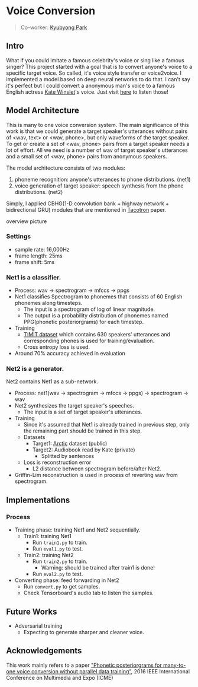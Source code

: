 # Voice Conversion
> Co-worker: [Kyubyong Park](https://github.com/Kyubyong)
## Intro

What if you could imitate a famous celebrity's voice or sing like a famous singer?
This project started with a goal that is to convert anyone's voice to a specific target voice.
So called, it's voice style transfer or voice2voice.
I implemented a model based on deep neural networks to do that.
I can't say it's perfect but I could convert a anonymous man's voice to a famous English actress [Kate Winslet](https://en.wikipedia.org/wiki/Kate_Winslet)'s voice.
Just visit [here]() to listen those!

## Model Architecture
This is many to one voice conversion system.
The main significance of this work is that we could generate a target speaker's utterances without pairs of <wav, text> or <wav, phone>, but only waveforms of the target speaker.
To get or create a set of <wav, phone> pairs from a target speaker needs a lot of effort.
All we need is a number of wav of target speaker's utterances and a small set of <wav, phone> pairs from anonymous speakers.

The model architecture consists of two modules:
1. phoneme recognition: anyone's utterances to phone distributions. (net1)
2. voice generation of target speaker: speech synthesis from the phone distributions. (net2)

Simply, I applied CBHG(1-D convolution bank + highway network + bidirectional GRU) modules that are mentioned in [Tacotron](https://arxiv.org/abs/1703.10135) paper.

overview picture

### Settings
* sample rate: 16,000Hz
* frame length: 25ms
* frame shift: 5ms

### Net1 is a classifier.
* Process: wav -> spectrogram -> mfccs -> ppgs
* Net1 classifies Spectrogram to phonemes that consists of 60 English phonemes along timesteps.
  * The input is a spectrogram of log of linear magnitude.
  * The output is a probability distribution of phonemes named PPG(phonetic posteriorgrams) for each timestep.
* Training
  * [TIMIT dataset](https://catalog.ldc.upenn.edu/ldc93s1) which contains 630 speakers' utterances and corresponding phones is used for training/evaluation.
  * Cross entropy loss is used.
* Around 70% accuracy achieved in evaluation
### Net2 is a generator.
Net2 contains Net1 as a sub-network.
* Process: net1(wav -> spectrogram -> mfccs -> ppgs) -> spectrogram -> wav
* Net2 synthesizes the target speaker's speeches.
  * The input is a set of target speaker's utterances.
* Training
  * Since it's assumed that Net1 is already trained in previous step, only the remaining part should be trained in this step.
  * Datasets
    * Target1: [Arctic](http://www.festvox.org/cmu_arctic/) dataset (public)
    * Target2: Audiobook read by Kate (private)
      * Splitted by sentences
  * Loss is reconstruction error
    * L2 distance between spectrogram before/after Net2.
* Griffin-Lim reconstruction is used in process of reverting wav from spectrogram.
## Implementations
### Process
* Training phase: training Net1 and Net2 sequentially.
  * Train1: training Net1
    * Run `train1.py` to train.
    * Run `eval1.py` to test.
  * Train2: training Net2
    * Run `train2.py` to train.
      * Warning: should be trained after train1 is done!
    * Run `eval2.py` to test.
* Converting phase: feed forwarding in Net2
    * Run `convert.py` to get samples.
    * Check Tensorboard's audio tab to listen the samples.

## Future Works
* Adversarial training
  * Expecting to generate sharper and cleaner voice.


## Acknowledgements
This work mainly refers to a paper ["Phonetic posteriorgrams for many-to-one voice conversion without parallel data training"](https://www.researchgate.net/publication/307434911_Phonetic_posteriorgrams_for_many-to-one_voice_conversion_without_parallel_data_training), 2016 IEEE International Conference on Multimedia and Expo (ICME)